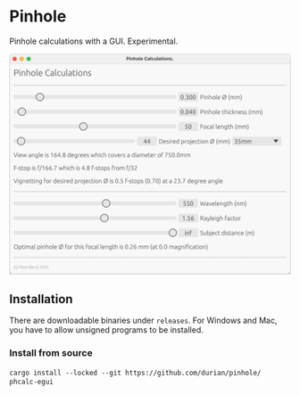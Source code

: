 # Pinhole

Pinhole calculations with a GUI. Experimental.

![phcalc-egui screenshot](screenshots/phcalc_egui_00.png?raw=true)

## Installation

There are downloadable binaries under `releases`. For Windows and Mac, you have to allow
unsigned programs to be installed.

### Install from source

```shell
cargo install --locked --git https://github.com/durian/pinhole/ phcalc-egui
```

